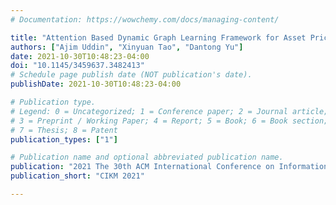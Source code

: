 ```yaml
---
# Documentation: https://wowchemy.com/docs/managing-content/

title: "Attention Based Dynamic Graph Learning Framework for Asset Pricing"
authors: ["Ajim Uddin", "Xinyuan Tao", "Dantong Yu"]
date: 2021-10-30T10:48:23-04:00
doi: "10.1145/3459637.3482413"
# Schedule page publish date (NOT publication's date).
publishDate: 2021-10-30T10:48:23-04:00

# Publication type.
# Legend: 0 = Uncategorized; 1 = Conference paper; 2 = Journal article;
# 3 = Preprint / Working Paper; 4 = Report; 5 = Book; 6 = Book section;
# 7 = Thesis; 8 = Patent
publication_types: ["1"]

# Publication name and optional abbreviated publication name.
publication: "2021 The 30th ACM International Conference on Information and Knowledge Management"
publication_short: "CIKM 2021"

---
```


